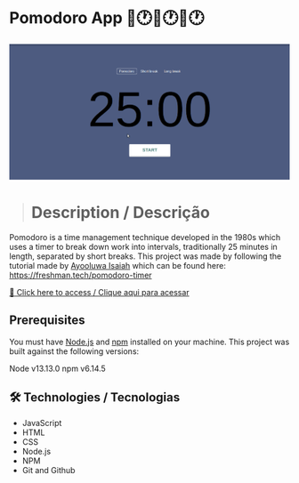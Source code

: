 # Pomodoro App 🍅🕐🍅🕐🍅🕐

![preview](./.github/preview.gif)

> # Description / Descrição

Pomodoro is a time management technique developed in the 1980s which uses a timer to break down work into intervals, traditionally 25 minutes in length, separated by short breaks.
This project was made by following the tutorial made by [Ayooluwa Isaiah](https://freshman.tech/about/) which can be found here: https://freshman.tech/pomodoro-timer

[🔗 Click here to access / Clique aqui para acessar](https://pomodoro-vitorfnery.netlify.app/)

## Prerequisites

You must have [Node.js](https://nodejs.org/en/download/) and
[npm](https://www.npmjs.com/get-npm) installed on your machine. This project was
built against the following versions:

Node v13.13.0
npm v6.14.5

## 🛠️ Technologies / Tecnologias

- JavaScript
- HTML
- CSS
- Node.js
- NPM
- Git and Github
